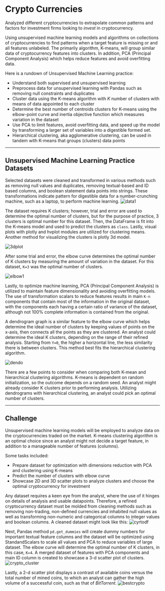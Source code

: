 # Crypto Currencies
Analyzed different cryptocurrencies to extrapolate common patterns and factors for investment firms looking to *invest* in cryptocurrency.

Using unsupervised machine learning models and algorithms on collections of cryptocurrencies to find patterns when a target feature is missing or and all features unlabeled. The primarily algorithm, K-means, will group similar data of cryptocurrency features into clusters. In addition, PCA (Principal Component Analysis) which helps reduce features and avoid overfitting data.  

Here is a rundown of Unsupervised Machine Learning practice: 

- Understand both supervised and unsupervised learning
- Preprocess data for unsupervised learning with Pandas such as removing null constraints and duplicates
- Cluster data using the K-means algorithm with *K* number of clusters with means of data appointed to each cluster
- Determine the best number of centroids clusters for K-means using the elbow-point curve and inertia objective function which measures variation in the dataset
- Use PCA to limit features, avoid overfitting data, and speed up the model by transforming a larger set of variables into a digestible formed set.
- Hierarchical clustering, aka agglomerative clustering, can be used in tandem with K-means that groups (clusters) data points

---

## Unsupervised Machine Learning Practice Datasets
Selected datasets were cleaned and transformed in various methods such as removing null values and duplicates, removing textual-based and ID based columns, and boolean statement data points into strings. These transformations indicate pattern for digestible data for a number-crunching machine, such as a laptop, to perform machine learning.
![data1](unsuperised_pracitice_notebooks/img/transformed_data1.jpg)

The dataset requires K clusters; however, trial and error are used to determine the optimal number of clusters, but for the purpose of practice, 3 clusters is optimal number for this dataset. Then, the DataFrame is fit into the K-means model and used to predict the clusters as ```class```. Lastly, visual plots with plotly and hvplot modules are utilized for clustering means. Another method for visualizing the clusters is plotly 3d model. 

![3dplot](unsuperised_pracitice_notebooks/img/plot3d.png)

After some trial and error, the elbow curve determines the optimal number of K clusters by measuring the amount of variation in the dataset. For this dataset, ```K=3``` was the optimal number of clusters. 

![elbow1](unsuperised_pracitice_notebooks/img/elbow_curve.png)

Lastly, to optimize machine learning, PCA (Principal Component Analysis) is utilized to maintain feature dimensionality and avoiding overfitting models. The use of transformation scalars to reduce features results in main ```K-n``` components that contain most of the information in the original dataset, with the components each having a certain ratio of variance of the dataset, although not 100% complete information is contained from the original.

A dendrogram graph is a similar feature to the elbow curve which helps determine the ideal number of clusters by keeping values of points on the x-axis, then connects all the points as they are clustered. An analyst could determine the ideal K clusters, depending on the range of their refined analysis. Starting from ```Y=0```, the higher a horizontal line, the less similarity there is between clusters. This method best fits the hierarchical clustering algorithm.

![dendo](unsuperised_pracitice_notebooks/img/dendogram1.jpg)

There are a few points to consider when comparing both K-mean and hierarchical clustering algorithms. K-means is dependent on random initialization, so the outcome depends on a random seed. An analyst might already consider K clusters prior to performing analysis. Utilizing dendrograms with hierarchical clustering, an analyst could pick an optimal number of clusters.



---



## Challenge
Unsupervised machine learning models will be employed to analyze data on the cryptocurrencies traded on the market. K-means clustering algorithm is an optimal choice since an analyst might not decide a target feature, in addition to a manageable number of features (columns).

Some tasks included:
- Prepare dataset for optimization with dimensions reduction with PCA and clustering using K-means
- Predict the number of clusters with elbow curve
- Showcase 2D and 3D scatter plots to analyze clusters and choose the optimal cryptocurrency for investment

Any dataset requires a keen eye from the analyst, where the use of it hinges on details of analysis and usable datapoints. Therefore, a refined cryptocurrency dataset must be molded from cleaning methods such as removing non-trading, non-defined currencies and inhabited null values as well as transforming non-numeric and categorical columns to integer values and boolean columns. A cleaned dataset might look like this: 
![cyrtodf](unsuperised_pracitice_notebooks/img/crypto_df1.jpg)

Next, Pandas method ```pd.get_dummies``` will create dummy numbers for important textual feature columns and the dataset will be optimized using StandandScalars to scale all values and PCA to reduce variables of large dataset. The elbow curve will determine the optimal number of K clusters, in this case, ```K=4```. A merged dataset of features with PCA components and main ID column is created to showcase a 3-d scatter plot of clusters.
![crypto_cluster](unsuperised_pracitice_notebooks/img/crypto_clusters.png)

Lastly, a 2-d scatter plot displays a contrast of available coins versus the total number of mined coins, to which an analyst can gather the high volume of a successful coin, such as that of *BitTorrent*. 
![bestcrypto](unsuperised_pracitice_notebooks/img/crypto_best1.jpg)
